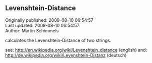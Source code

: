 ## Levenshtein-Distance  
Originally published: 2009-08-10 06:54:57  
Last updated: 2009-08-10 06:54:57  
Author: Martin Schimmels  
  
calculates the Levenshtein-Distance of two strings. 

see: http://en.wikipedia.org/wiki/Levenshtein_distance (english)
and: http://de.wikipedia.org/wiki/Levenshtein-Distanz (deutsch)